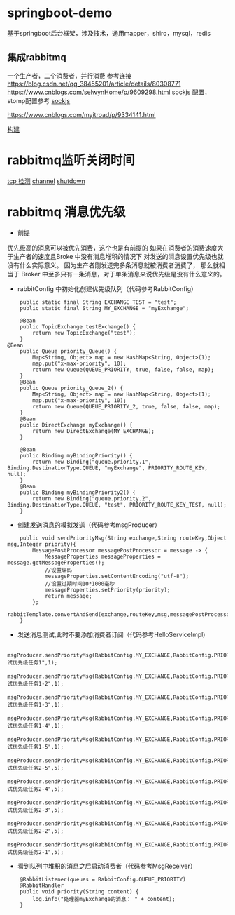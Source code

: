 # springboot-demo
基于springboot后台框架，涉及技术，通用mapper，shiro，mysql，redis
## 集成rabbitmq
一个生产者，二个消费者，并行消费
参考连接
https://blog.csdn.net/qq_38455201/article/details/80308771
https://www.cnblogs.com/selwynHome/p/9609298.html
sockjs 配置，stomp配置参考
[sockjs](https://docs.spring.io/spring-framework/docs/4.1.6.RELEASE/spring-framework-reference/html/websocket.html#websocket-fallback-sockjs-client)

https://www.cnblogs.com/myitroad/p/9334141.html

[构建](https://registry.hub.docker.com/_/rabbitmq/)

# rabbitmq监听关闭时间
[tcp 检测](https://www.rabbitmq.com/heartbeats.html#tcp-keepalives)
[channel](https://www.rabbitmq.com/channels.html)
[shutdown](https://www.rabbitmq.com/api-guide.html#shutdown)

# rabbitmq 消息优先级
* 前提

优先级高的消息可以被优先消费，这个也是有前提的
 如果在消费者的消费速度大于生产者的速度且Broke 中没有消息堆积的情况下 
 对发送的消息设置优先级也就没有什么实际意义。
 因为生产者刚发送完多条消息就被消费者消费了，
 那么就相当于 Broker 中至多只有一条消息，对于单条消息来说优先级是没有什么意义的。

* rabbitConfig 中初始化创建优先级队列（代码参考RabbitConfig）
```text
    public static final String EXCHANGE_TEST = "test";
    public static final String MY_EXCHANGE = "myExchange";

    @Bean
    public TopicExchange testExchange() {
        return new TopicExchange("test");
    }
@Bean
    public Queue priority_Queue() {
        Map<String, Object> map = new HashMap<String, Object>(1);
        map.put("x-max-priority", 10);
        return new Queue(QUEUE_PRIORITY, true, false, false, map);
    }
    @Bean
    public Queue priority_Queue_2() {
        Map<String, Object> map = new HashMap<String, Object>(1);
        map.put("x-max-priority", 10);
        return new Queue(QUEUE_PRIORITY_2, true, false, false, map);
    }
    @Bean
    public DirectExchange myExchange() {
        return new DirectExchange(MY_EXCHANGE);
    }

    @Bean
    public Binding myBindingPriority() {
        return new Binding("queue.priority.1", Binding.DestinationType.QUEUE, "myExchange", PRIORITY_ROUTE_KEY, null);
    }
    @Bean
    public Binding myBindingPriority2() {
        return new Binding("queue.priority.2", Binding.DestinationType.QUEUE, "test", PRIORITY_ROUTE_KEY_TEST, null);
    }
```
* 创建发送消息的模拟发送（代码参考msgProducer）

```text
    public void sendPriorityMsg(String exchange,String routeKey,Object msg,Integer priority){
        MessagePostProcessor messagePostProcessor = message -> {
            MessageProperties messageProperties = message.getMessageProperties();
            //设置编码
            messageProperties.setContentEncoding("utf-8");
            //设置过期时间10*1000毫秒
            messageProperties.setPriority(priority);
            return message;
        };
        rabbitTemplate.convertAndSend(exchange,routeKey,msg,messagePostProcessor);
    }

```
* 发送消息测试,此时不要添加消费者订阅（代码参考HelloServiceImpl)

```text
        msgProducer.sendPriorityMsg(RabbitConfig.MY_EXCHANGE,RabbitConfig.PRIORITY_ROUTE_KEY,"测试优先级任务1",1);
        msgProducer.sendPriorityMsg(RabbitConfig.MY_EXCHANGE,RabbitConfig.PRIORITY_ROUTE_KEY,"测试优先级任务1-2",1);
        msgProducer.sendPriorityMsg(RabbitConfig.MY_EXCHANGE,RabbitConfig.PRIORITY_ROUTE_KEY,"测试优先级任务1-3",1);
        msgProducer.sendPriorityMsg(RabbitConfig.MY_EXCHANGE,RabbitConfig.PRIORITY_ROUTE_KEY,"测试优先级任务1-4",1);
        msgProducer.sendPriorityMsg(RabbitConfig.MY_EXCHANGE,RabbitConfig.PRIORITY_ROUTE_KEY,"测试优先级任务1-5",1);
        msgProducer.sendPriorityMsg(RabbitConfig.MY_EXCHANGE,RabbitConfig.PRIORITY_ROUTE_KEY,"测试优先级任务2-5",5);
        msgProducer.sendPriorityMsg(RabbitConfig.MY_EXCHANGE,RabbitConfig.PRIORITY_ROUTE_KEY,"测试优先级任务2-4",5);
        msgProducer.sendPriorityMsg(RabbitConfig.MY_EXCHANGE,RabbitConfig.PRIORITY_ROUTE_KEY,"测试优先级任务2-3",5);
        msgProducer.sendPriorityMsg(RabbitConfig.MY_EXCHANGE,RabbitConfig.PRIORITY_ROUTE_KEY,"测试优先级任务2-2",5);
        msgProducer.sendPriorityMsg(RabbitConfig.MY_EXCHANGE,RabbitConfig.PRIORITY_ROUTE_KEY,"测试优先级任务2-1",5);
```

* 看到队列中堆积的消息之后启动消费者（代码参考MsgReceiver）

```text
    @RabbitListener(queues = RabbitConfig.QUEUE_PRIORITY)
    @RabbitHandler
    public void priority(String content) {
        log.info("处理器myExchange的消息： " + content);
    }
```
